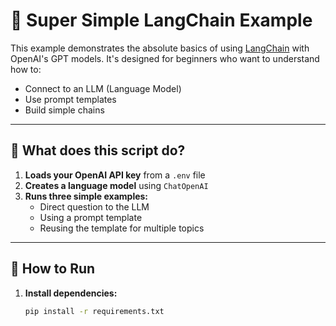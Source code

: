 # 🚀 Super Simple LangChain Example

This example demonstrates the absolute basics of using [LangChain](https://python.langchain.com/) with OpenAI's GPT models. It's designed for beginners who want to understand how to:

- Connect to an LLM (Language Model)
- Use prompt templates
- Build simple chains

---

## 📂 What does this script do?

1. **Loads your OpenAI API key** from a `.env` file
2. **Creates a language model** using `ChatOpenAI`
3. **Runs three simple examples:**
   - Direct question to the LLM
   - Using a prompt template
   - Reusing the template for multiple topics

---

## 🚀 How to Run

1. **Install dependencies:**
   ```bash
   pip install -r requirements.txt
